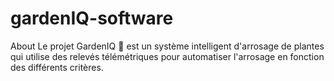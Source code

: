 # gardenIQ-software
About Le projet GardenIQ 🌱 est un système intelligent d'arrosage de plantes qui utilise des relevés télémétriques pour automatiser l'arrosage en fonction des différents critères.
